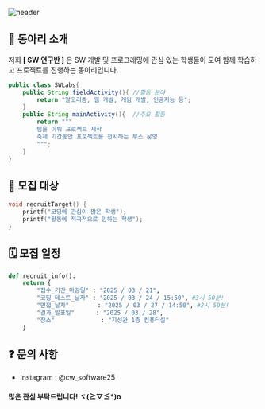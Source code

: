 ![header](https://capsule-render.vercel.app/api?type=waving&height=300&text=[청원고등학교%20SW%20연구반]&desc=Cheongwon%20Software%20Labs&fontAlign=50&fontAlignY=40&fontSize=50&color=0:08ff84,100:cee1cc&fontColor=000000)
<br>

## 📢 동아리 소개  
저희 **[ SW 연구반 ]** 은 SW 개발 및 프로그래밍에 관심 있는 학생들이 모여 함께 학습하고 프로젝트를 진행하는 동아리입니다.
```java
public class SWLabs{
    public String fieldActivity(){ //활동 분야
        return "알고리즘, 웹 개발, 게임 개발, 인공지능 등";
    }
    public String mainActivity(){  //주요 활동
        return """
        팀을 이뤄 프로젝트 제작
        축제 기간동안 프로젝트를 전시하는 부스 운영
        """;
    }
}
```
## 🎯 **모집 대상**
```cpp
void recruitTarget() {
    printf("코딩에 관심이 많은 학생");
    printf("활동에 적극적으로 임하는 학생");
}
```
## 🗓️ **모집 일정**
```python
def recruit_info():
    return {
        "접수_기간_마감일" : "2025 / 03 / 21",
        "코딩_테스트_날자" : "2025 / 03 / 24 / 15:50", #3시 50분!
        "면접_날자"        : "2025 / 03 / 27 / 14:50", #2시 50분!  
        "결과_발표일"      : "2025 / 03 / 28",
        "장소"             : "지성관 1층 컴퓨터실"
    }
```
## ❓ **문의 사항**  
 - Instagram : @cw_software25
#### 많은 관심 부탁드립니다! ヾ(≧▽≦*)o
